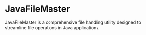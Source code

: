 # JavaFileMaster
JavaFileMaster is a comprehensive file handling utility designed to streamline file operations in Java applications.
